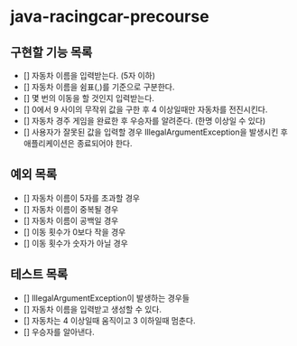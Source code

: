 # java-racingcar-precourse

## 구현할 기능 목록

- [] 자동차 이름을 입력받는다. (5자 이하)
- [] 자동차 이름을 쉼표(,)를 기준으로 구분한다.
- [] 몇 번의 이동을 할 것인지 입력받는다.
- [] 0에서 9 사이의 무작위 값을 구한 후 4 이상일때만 자동차를 전진시킨다.
- [] 자동차 경주 게임을 완료한 후 우승자를 알려준다. (한명 이상일 수 있다)
- [] 사용자가 잘못된 값을 입력할 경우 IllegalArgumentException을 발생시킨 후 애플리케이션은 종료되어야 한다.


## 예외 목록

- [] 자동차 이름이 5자를 초과할 경우
- [] 자동차 이름이 중복될 경우
- [] 자동차 이름이 공백일 경우
- [] 이동 횟수가 0보다 작을 경우
- [] 이동 횟수가 숫자가 아닐 경우


## 테스트 목록

- [] IllegalArgumentException이 발생하는 경우들
- [] 자동차 이름을 입력받고 생성할 수 있다.
- [] 자동차는 4 이상일때 움직이고 3 이하일때 멈춘다.
- [] 우승자를 알아낸다.


